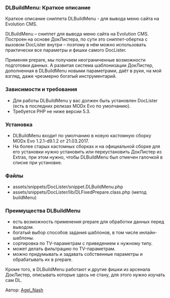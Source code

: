 
<meta http-equiv="Content-Type" content="text/html; charset=utf-8">
<h3>DLBuildMenu: Краткое описание </h3> 
Краткое описание cниппета DLBuildMenu - для вывода меню сайта на Evolution CMS.	
<br>
<p>DLBuildMenu – сниппет для вывода меню сайта на Evolution CMS. Построен на основе ДокЛистера, по сути это сниппет-обертка с вызовом DocLister внутри – поэтому в нём можно использовать практически все параметры и фишки самого DocLister.</p>
<p>Применяя prepare, мы получаем неограниченные возможности подготовки данных. А развитая система шаблонизации ДокЛистер, дополненная в DLBuildMenu новыми параметрами, даёт в руки, на мой взгляд, даже чрезмерно богатый инструментарий.</p>
<h3>Зависимости и требования</h3>
<ul>
	<li>Для работы DLBuildMenu у вас должен быть установлен DocLister (есть в последних релизах MODx Evo по умолчанию).</li>
	<li>Требуется PHP не ниже версии 5.3.</li>
</ul>
<h3>Установка</h3>
<ul>
	<li>DLBuildMenu входит по умолчанию в новую кастомную сборку MODx Evo 1.2.1-d9.1.2 от 21.03.2017.</li>
	<li>На более старых кастомных сборках и на официальной сборке для его установки нужно установить или переустановить ДокЛистер из Extras, при этом нужно, чтобы DLBuildMenu был отмечен галочкой в списке при установке.</li>
</ul>
<h3>Файлы</h3>
<ul>
	<li>assets/snippets/DocLister/snippet.DLBuildMenu.php</li>
	<li>assets/snippets/DocLister/lib/DLFixedPrepare.class.php (метод <span>buildMenu)</li>
</ul>
<h3>Преимущества DLBuildMenu</h3>
<ul>
	<li>есть возможность применения prepare для обработки данных перед выводом.</li>
	<li>богатый выбор способов задания шаблонов, в том числе инлайн-шаблоны.</li>
	<li>сортировка по TV-параметрам с приведением к нужному типу.</li>
	<li>может делать фильтрацию по TV-параметрам.</li>
	<li>можно придумывать и задавать собственные параметры и обрабатывать их в prepare.</li>
</ul>
<p>Кроме того, в DLBuildMenu работают и другие фишки из арсенала ДокЛистер, описывать которые здесь не стану, для этого нужно изучать сам DL.</p>
<p>Автор: <i class="fa fa-github fa-lg text-primary"></i> <a href="https://github.com/AgelxNash" rel="nofollow" target="_blank">Agel_Nash</a></p>